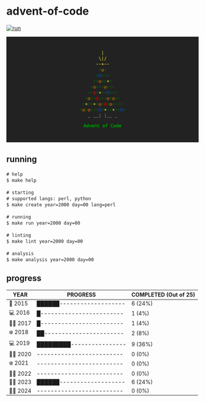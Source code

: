 # advent-of-code

[![run](https://github.com/matheusaraujo/advent-of-code/actions/workflows/run.yaml/badge.svg?branch=2024)](https://github.com/matheusaraujo/advent-of-code/actions/workflows/run.yaml)

![AOC](docs/logo.png)

## running

``` {.bash}
# help
$ make help

# starting
# supported langs: perl, python
$ make create year=2000 day=00 lang=perl

# running
$ make run year=2000 day=00

# linting
$ make lint year=2000 day=00

# analysis
$ make analysis year=2000 day=00
```

## progress

<!-- progress-begin -->

| YEAR          | PROGRESS                      | COMPLETED (Out of 25) |
|---------------|-------------------------------|-----------------------|
| 🎄 2015 | ██████------------------- | 6 (24%) |
| 💻 2016 | █------------------------ | 1 (4%) |
| 👩‍💻 2017 | █------------------------ | 1 (4%) |
| ❄️ 2018 | ██----------------------- | 2 (8%) |
| 💻 2019 | █████████---------------- | 9 (36%) |
| 👨‍💻 2020 | ------------------------- | 0 (0%) |
| ❄️ 2021 | ------------------------- | 0 (0%) |
| 👩‍💻 2022 | ------------------------- | 0 (0%) |
| 👨‍💻 2023 | ██████------------------- | 6 (24%) |
| 👨‍💻 2024 | ------------------------- | 0 (0%) |
<!-- progress-end -->
